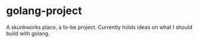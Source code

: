# golang-project
A skunkworks place, a to-be project. Currently holds ideas on what I should build with golang.
